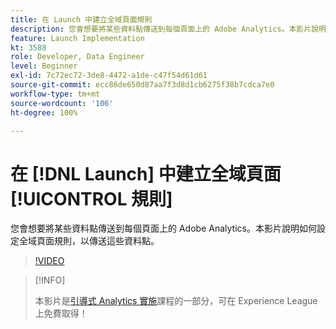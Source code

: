 ```yaml
---
title: 在 Launch 中建立全域頁面規則
description: 您會想要將某些資料點傳送到每個頁面上的 Adobe Analytics。本影片說明如何設定全域頁面規則，以傳送這些資料點。
feature: Launch Implementation
kt: 3588
role: Developer, Data Engineer
level: Beginner
exl-id: 7c72ec72-3de8-4472-a1de-c47f54d61d61
source-git-commit: ecc86de650d87aa7f3d8d1cb6275f38b7cdca7e0
workflow-type: tm+mt
source-wordcount: '106'
ht-degree: 100%

---
```


# 在 [!DNL Launch] 中建立全域頁面[!UICONTROL 規則]

您會想要將某些資料點傳送到每個頁面上的 Adobe Analytics。本影片說明如何設定全域頁面規則，以傳送這些資料點。

>[!VIDEO](https://video.tv.adobe.com/v/28769/?quality=12&learn=on)

>[!INFO]
>
> 本影片是[引導式 Analytics 實施](https://experienceleague.adobe.com/?recommended=Analytics-D-1-2019.1)課程的一部分，可在 Experience League 上免費取得！
